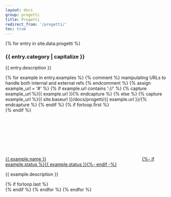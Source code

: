 ```yaml
---
layout: docs
group: progetti
title: Progetti
redirect_from: '/progetti/'
toc: true
---
```


<div class="container my-5">
  <main class="bd-content" role="main">
    {% for entry in site.data.progetti %}
      <h3 class="mt-2" id="{{ entry.category | slugify }}">{{ entry.category | capitalize }}</h3>
      <p>{{ entry.description }}</p>
      {% for example in entry.examples %}
        {% comment %} manipulating URLs to handle both internal and external refs {% endcomment %}
        {% assign example_url = '#' %}
        {% if example.url contains '://' %}
        {% capture example_url %}{{ example.url }}{% endcapture %}
        {% else %}
        {% capture example_url %}{{ site.baseurl }}/docs/progetti/{{ example.url }}/{% endcapture %}
        {% endif %}
        {% if forloop.first %}<div class="row">{% endif %}
          <div class="col-sm-6 my-4">
            <a href="{{ example_url }}" target="_blank" rel="noopener noreferrer" class="d-inline-block text-uppercase fw-bold">{{ example.name }}<svg class="icon icon-primary icon-sm mb-1"><use href="{{ site.baseurl }}/dist/svg/sprites.svg#it-chevron-right"></use></svg>{%- if example.status %}<span class="badge bg-warning rounded-pill mx-2 text-white">{{ example.status }}</span>{%- endif -%}</a>
            <p class="text-muted">{{ example.description }}</p>
          </div>
        {% if forloop.last %}</div>{% endif %}
      {% endfor %}
    {% endfor %}
  </main>
</div>
